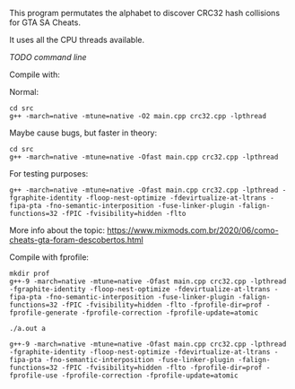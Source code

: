 This program permutates the alphabet to discover CRC32 hash collisions for GTA SA Cheats.

It uses all the CPU threads available.

*TODO command line*

Compile with:

Normal:
```
cd src
g++ -march=native -mtune=native -O2 main.cpp crc32.cpp -lpthread
```

Maybe cause bugs, but faster in theory:
```
cd src
g++ -march=native -mtune=native -Ofast main.cpp crc32.cpp -lpthread
```

For testing purposes:
```
g++ -march=native -mtune=native -Ofast main.cpp crc32.cpp -lpthread -fgraphite-identity -floop-nest-optimize -fdevirtualize-at-ltrans -fipa-pta -fno-semantic-interposition -fuse-linker-plugin -falign-functions=32 -fPIC -fvisibility=hidden -flto
```

More info about the topic: https://www.mixmods.com.br/2020/06/como-cheats-gta-foram-descobertos.html

Compile with fprofile:
```
mkdir prof
g++-9 -march=native -mtune=native -Ofast main.cpp crc32.cpp -lpthread -fgraphite-identity -floop-nest-optimize -fdevirtualize-at-ltrans -fipa-pta -fno-semantic-interposition -fuse-linker-plugin -falign-functions=32 -fPIC -fvisibility=hidden -flto -fprofile-dir=prof -fprofile-generate -fprofile-correction -fprofile-update=atomic

./a.out a

g++-9 -march=native -mtune=native -Ofast main.cpp crc32.cpp -lpthread -fgraphite-identity -floop-nest-optimize -fdevirtualize-at-ltrans -fipa-pta -fno-semantic-interposition -fuse-linker-plugin -falign-functions=32 -fPIC -fvisibility=hidden -flto -fprofile-dir=prof -fprofile-use -fprofile-correction -fprofile-update=atomic
```

